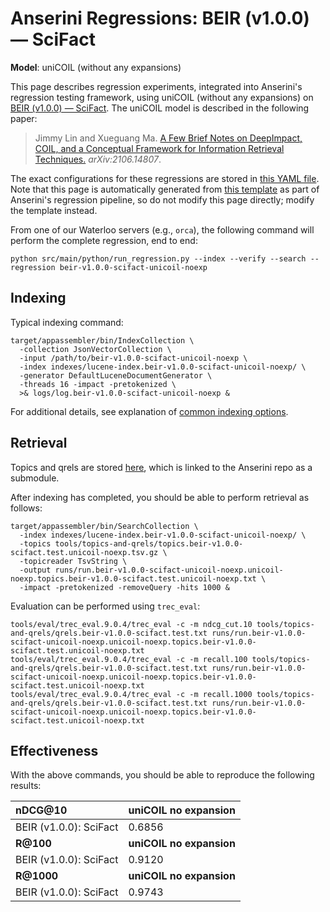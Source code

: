 # Anserini Regressions: BEIR (v1.0.0) &mdash; SciFact

**Model**: uniCOIL (without any expansions)

This page describes regression experiments, integrated into Anserini's regression testing framework, using uniCOIL (without any expansions) on [BEIR (v1.0.0) &mdash; SciFact](http://beir.ai/).
The uniCOIL model is described in the following paper:

> Jimmy Lin and Xueguang Ma. [A Few Brief Notes on DeepImpact, COIL, and a Conceptual Framework for Information Retrieval Techniques.](https://arxiv.org/abs/2106.14807) _arXiv:2106.14807_.

The exact configurations for these regressions are stored in [this YAML file](../src/main/resources/regression/beir-v1.0.0-scifact-unicoil-noexp.yaml).
Note that this page is automatically generated from [this template](../src/main/resources/docgen/templates/beir-v1.0.0-scifact-unicoil-noexp.template) as part of Anserini's regression pipeline, so do not modify this page directly; modify the template instead.

From one of our Waterloo servers (e.g., `orca`), the following command will perform the complete regression, end to end:

```
python src/main/python/run_regression.py --index --verify --search --regression beir-v1.0.0-scifact-unicoil-noexp
```

## Indexing

Typical indexing command:

```
target/appassembler/bin/IndexCollection \
  -collection JsonVectorCollection \
  -input /path/to/beir-v1.0.0-scifact-unicoil-noexp \
  -index indexes/lucene-index.beir-v1.0.0-scifact-unicoil-noexp/ \
  -generator DefaultLuceneDocumentGenerator \
  -threads 16 -impact -pretokenized \
  >& logs/log.beir-v1.0.0-scifact-unicoil-noexp &
```

For additional details, see explanation of [common indexing options](common-indexing-options.md).

## Retrieval

Topics and qrels are stored [here](https://github.com/castorini/anserini-tools/tree/master/topics-and-qrels), which is linked to the Anserini repo as a submodule.

After indexing has completed, you should be able to perform retrieval as follows:

```
target/appassembler/bin/SearchCollection \
  -index indexes/lucene-index.beir-v1.0.0-scifact-unicoil-noexp/ \
  -topics tools/topics-and-qrels/topics.beir-v1.0.0-scifact.test.unicoil-noexp.tsv.gz \
  -topicreader TsvString \
  -output runs/run.beir-v1.0.0-scifact-unicoil-noexp.unicoil-noexp.topics.beir-v1.0.0-scifact.test.unicoil-noexp.txt \
  -impact -pretokenized -removeQuery -hits 1000 &
```

Evaluation can be performed using `trec_eval`:

```
tools/eval/trec_eval.9.0.4/trec_eval -c -m ndcg_cut.10 tools/topics-and-qrels/qrels.beir-v1.0.0-scifact.test.txt runs/run.beir-v1.0.0-scifact-unicoil-noexp.unicoil-noexp.topics.beir-v1.0.0-scifact.test.unicoil-noexp.txt
tools/eval/trec_eval.9.0.4/trec_eval -c -m recall.100 tools/topics-and-qrels/qrels.beir-v1.0.0-scifact.test.txt runs/run.beir-v1.0.0-scifact-unicoil-noexp.unicoil-noexp.topics.beir-v1.0.0-scifact.test.unicoil-noexp.txt
tools/eval/trec_eval.9.0.4/trec_eval -c -m recall.1000 tools/topics-and-qrels/qrels.beir-v1.0.0-scifact.test.txt runs/run.beir-v1.0.0-scifact-unicoil-noexp.unicoil-noexp.topics.beir-v1.0.0-scifact.test.unicoil-noexp.txt
```

## Effectiveness

With the above commands, you should be able to reproduce the following results:

| **nDCG@10**                                                                                                  | **uniCOIL no expansion**|
|:-------------------------------------------------------------------------------------------------------------|-----------|
| BEIR (v1.0.0): SciFact                                                                                       | 0.6856    |
| **R@100**                                                                                                    | **uniCOIL no expansion**|
| BEIR (v1.0.0): SciFact                                                                                       | 0.9120    |
| **R@1000**                                                                                                   | **uniCOIL no expansion**|
| BEIR (v1.0.0): SciFact                                                                                       | 0.9743    |
